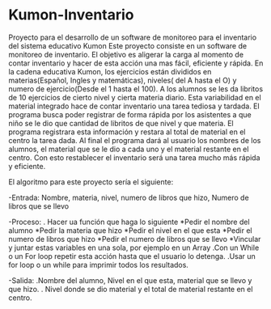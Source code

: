 # Kumon-Inventario
Proyecto para el desarrollo de un software de monitoreo para el inventario del sistema educativo Kumon
Este proyecto consiste en un software de monitoreo de inventario. El objetivo es aligerar la carga al momento de contar inventario y hacer de esta acción una mas fácil, eficiente y rápida. En la cadena educativa Kumon, los ejercicios están divididos en materias(Español, Ingles y matemáticas), niveles( del A hasta el O) y numero de ejercicio(Desde el 1 hasta el 100). A los alumnos se les da libritos de 10 ejercicios de cierto nivel y cierta materia diario. Esta variabilidad en el material integrado hace de contar inventario una tarea tediosa y tardada. El programa busca poder registrar de forma rápida por los asistentes a que niño se le dio que cantidad de libritos de que nivel y que materia. El programa registrara esta información y restara al total de material en el centro la tarea dada. Al final el programa dará al usuario los nombres de los alumnos, el material que se le dio a cada uno y el material restante en el centro. Con esto restablecer el inventario será una tarea mucho más rápida y eficiente. 

El algoritmo para este proyecto sería el siguiente:

-Entrada: Nombre, materia, nivel, numero de libros que hizo, Numero de libros que se llevo

-Proceso: 
    . Hacer ua función que haga lo siguiente
      *Pedir el nombre del alumno
      *Pedir la materia que hizo
      *Pedir el nivel en el que esta 
      *Pedir el numero de libros que hizo
      *Pedir el numero de libros que se llevo
      *Vincular y juntar estas variables en una sola, por ejemplo en un Array
    .Con un While o un For loop repetir esta acción hasta que el usuario lo detenga.
    .Usar un for loop o un while para imprimir todos los resultados.

-Salida: 
        .Nombre del alumno, Nivel en el que esta, material que se llevo y que hizo.
        . Nivel donde se dio material y el total de material restante en el centro.
    
